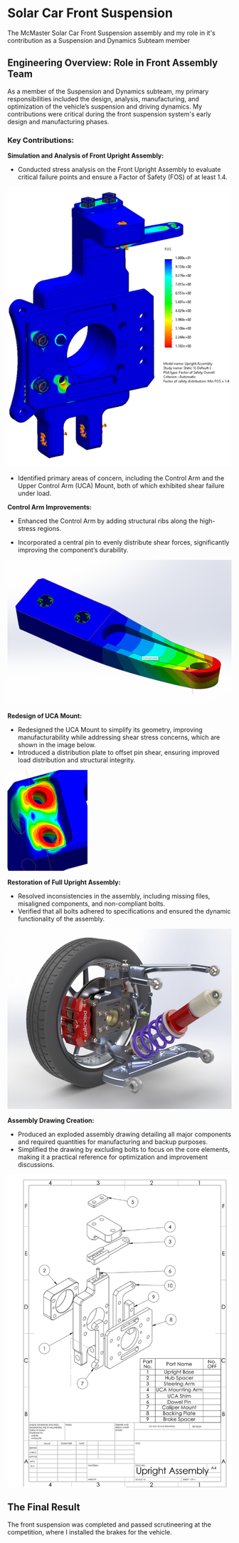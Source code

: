 # Solar Car Front Suspension
The McMaster Solar Car Front Suspension assembly and my role in it's contribution as a Suspension and Dynamics Subteam member

## Engineering Overview: Role in Front Assembly Team

As a member of the Suspension and Dynamics subteam, my primary responsibilities included the design, analysis, manufacturing, and optimization of the vehicle’s suspension and driving dynamics. My contributions were critical during the front suspension system's early design and manufacturing phases.  
### Key Contributions:

**Simulation and Analysis of Front Upright Assembly:**

+ Conducted stress analysis on the Front Upright Assembly to evaluate critical failure points and ensure a Factor of Safety (FOS) of at least 1.4.

![Upright Assembly FEA](Assets/susp2.png)

+ Identified primary areas of concern, including the Control Arm and the Upper Control Arm (UCA) Mount, both of which exhibited shear failure under load.  

**Control Arm Improvements:**

+ Enhanced the Control Arm by adding structural ribs along the high-stress regions.  
- Incorporated a central pin to evenly distribute shear forces, significantly improving the component’s durability.

![Control Arm](Assets/susp3.png) 

**Redesign of UCA Mount:**

- Redesigned the UCA Mount to simplify its geometry, improving manufacturability while addressing shear stress concerns, which are shown in the image below.  
- Introduced a distribution plate to offset pin shear, ensuring improved load distribution and structural integrity.  

![UCA Mount](Assets/susp4.png)

**Restoration of Full Upright Assembly:**

- Resolved inconsistencies in the assembly, including missing files, misaligned components, and non-compliant bolts.  
- Verified that all bolts adhered to specifications and ensured the dynamic functionality of the assembly.

![Full Front Assembly](Assets/susp1.jpg)

**Assembly Drawing Creation:**

- Produced an exploded assembly drawing detailing all major components and required quantities for manufacturing and backup purposes.  
- Simplified the drawing by excluding bolts to focus on the core elements, making it a practical reference for optimization and improvement discussions.  

![Front Assembly Drawing](Assets/susp5.png)

## The Final Result

The front suspension was completed and passed scrutineering at the competition, where I installed the brakes for the vehicle. 
